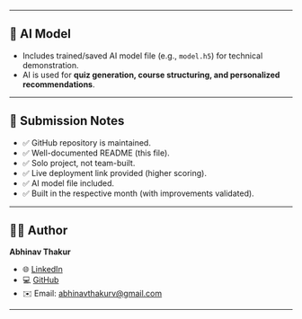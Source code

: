 
---

## 🤖 AI Model
- Includes trained/saved AI model file (e.g., `model.h5`) for technical demonstration.  
- AI is used for **quiz generation, course structuring, and personalized recommendations**.

---

## 📜 Submission Notes
- ✅ GitHub repository is maintained.  
- ✅ Well-documented README (this file).  
- ✅ Solo project, not team-built.  
- ✅ Live deployment link provided (higher scoring).  
- ✅ AI model file included.  
- ✅ Built in the respective month (with improvements validated).  

---

## 👨‍💻 Author
**Abhinav Thakur**  
- 🌐 [LinkedIn](https://www.linkedin.com/in/thakurabhinav22)  
- 💻 [GitHub](https://github.com/thakurabhinav22)  
- ✉️ Email: abhinavthakurv@gmail.com  

---

